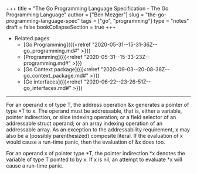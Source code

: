 +++
title = "The Go Programming Language Specification - The Go Programming Language"
author = ["Ben Mezger"]
slug = "the-go-programming-language-spec"
tags = ["go", "programming"]
type = "notes"
draft = false
bookCollapseSection = true
+++

-   Related pages
    -   [Go Programming]({{<relref "2020-05-31--15-31-36Z--go_programming.md#" >}})
    -   [Programming]({{<relref "2020-05-31--15-33-23Z--programming.md#" >}})
    -   [Go Context package]({{<relref "2020-09-03--20-08-38Z--go_context_package.md#" >}})
    -   [Go interfaces]({{<relref "2020-06-22--23-26-51Z--go_interfaces.md#" >}})

---

For an operand x of type T, the address operation &x generates a pointer of
type \*T to x. The operand must be addressable, that is, either a variable,
pointer indirection, or slice indexing operation; or a field selector of an
addressable struct operand; or an array indexing operation of an addressable
array. As an exception to the addressability requirement, x may also be a
(possibly parenthesized) composite literal. If the evaluation of x would cause
a run-time panic, then the evaluation of &x does too.

For an operand x of pointer type \*T, the pointer indirection \*x denotes the
variable of type T pointed to by x. If x is nil, an attempt to evaluate \*x will
cause a run-time panic.